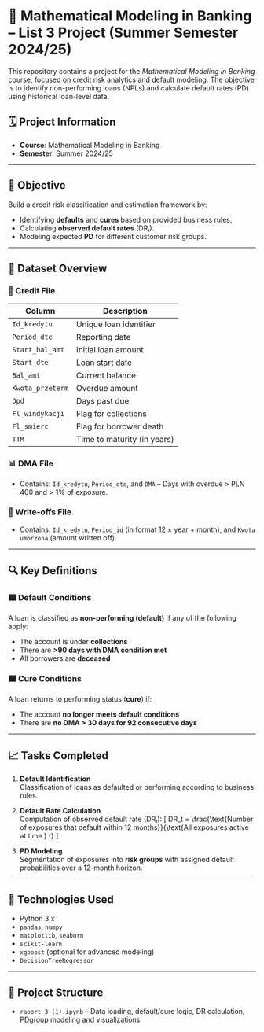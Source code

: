 # 💼 Mathematical Modeling in Banking – List 3 Project (Summer Semester 2024/25)

This repository contains a project for the *Mathematical Modeling in Banking* course, focused on credit risk analytics and default modeling. The objective is to identify non-performing loans (NPLs) and calculate default rates (PD) using historical loan-level data.

## 🗓️ Project Information

- **Course**: Mathematical Modeling in Banking  
- **Semester**: Summer 2024/25  

---

## 🎯 Objective

Build a credit risk classification and estimation framework by:
- Identifying **defaults** and **cures** based on provided business rules.
- Calculating **observed default rates** (DRₜ).
- Modeling expected **PD** for different customer risk groups.

---

## 📁 Dataset Overview

### 🧾 Credit File
| Column | Description |
|--------|-------------|
| `Id_kredytu` | Unique loan identifier |
| `Period_dte` | Reporting date |
| `Start_bal_amt` | Initial loan amount |
| `Start_dte` | Loan start date |
| `Bal_amt` | Current balance |
| `Kwota_przeterm` | Overdue amount |
| `Dpd` | Days past due |
| `Fl_windykacji` | Flag for collections |
| `Fl_smierc` | Flag for borrower death |
| `TTM` | Time to maturity (in years) |

### 📊 DMA File
- Contains: `Id_kredytu`, `Period_dte`, and `DMA` – Days with overdue > PLN 400 and > 1% of exposure.

### 💸 Write-offs File
- Contains: `Id_kredytu`, `Period_id` (in format 12 × year + month), and `Kwota umorzona` (amount written off).

---

## 🔍 Key Definitions

### 🟥 Default Conditions
A loan is classified as **non-performing (default)** if any of the following apply:
- The account is under **collections**
- There are **>90 days with DMA condition met**
- All borrowers are **deceased**

### 🟩 Cure Conditions
A loan returns to performing status (**cure**) if:
- The account **no longer meets default conditions**
- There are **no DMA > 30 days for 92 consecutive days**

---

## 📈 Tasks Completed

1. **Default Identification**  
   Classification of loans as defaulted or performing according to business rules.

2. **Default Rate Calculation**  
   Computation of observed default rate (DRₜ):
   \[
   DR_t = \frac{\text{Number of exposures that default within 12 months}}{\text{All exposures active at time } t}
   \]

3. **PD Modeling**  
   Segmentation of exposures into **risk groups** with assigned default probabilities over a 12-month horizon.


---

## 🧪 Technologies Used

- Python 3.x
- `pandas`, `numpy`
- `matplotlib`, `seaborn`
- `scikit-learn`
- `xgboost` (optional for advanced modeling)
- `DecisionTreeRegressor`

---

## 📂 Project Structure

- `raport_3 (1).ipynb` – Data loading, default/cure logic, DR calculation, PDgroup modeling and visualizations



